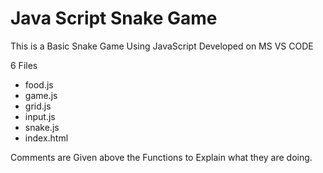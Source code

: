 # Java Script Snake Game
This is a Basic Snake Game Using JavaScript
Developed on MS VS CODE

6 Files
- food.js
- game.js
- grid.js
- input.js
- snake.js
- index.html

Comments are Given above the Functions to Explain what they are doing.
